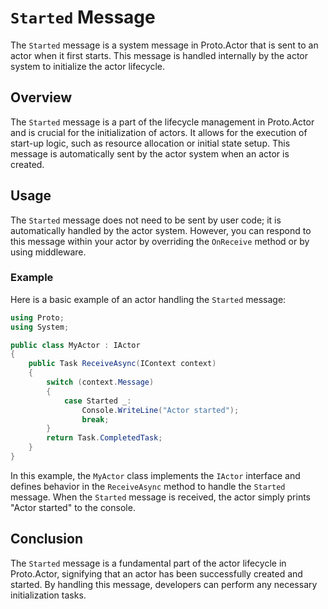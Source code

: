 
# `Started` Message

The `Started` message is a system message in Proto.Actor that is sent to an actor when it first starts. This message is handled internally by the actor system to initialize the actor lifecycle.

## Overview

The `Started` message is a part of the lifecycle management in Proto.Actor and is crucial for the initialization of actors. It allows for the execution of start-up logic, such as resource allocation or initial state setup. This message is automatically sent by the actor system when an actor is created.

## Usage

The `Started` message does not need to be sent by user code; it is automatically handled by the actor system. However, you can respond to this message within your actor by overriding the `OnReceive` method or by using middleware.

### Example

Here is a basic example of an actor handling the `Started` message:

```csharp
using Proto;
using System;

public class MyActor : IActor
{
    public Task ReceiveAsync(IContext context)
    {
        switch (context.Message)
        {
            case Started _:
                Console.WriteLine("Actor started");
                break;
        }
        return Task.CompletedTask;
    }
}
```

In this example, the `MyActor` class implements the `IActor` interface and defines behavior in the `ReceiveAsync` method to handle the `Started` message. When the `Started` message is received, the actor simply prints "Actor started" to the console.

## Conclusion

The `Started` message is a fundamental part of the actor lifecycle in Proto.Actor, signifying that an actor has been successfully created and started. By handling this message, developers can perform any necessary initialization tasks.
